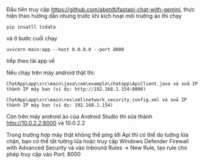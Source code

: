 Đầu tiên truy cập https://github.com/abetdt/fastapi-chat-with-gemini, 
thực hiện theo hướng dẫn nhưng trước khi kích hoạt môi trường ảo thì chạy

    pip insatll tzdata 
 
và ở bước cuối chạy

    uvicorn main:app --host 0.0.0.0 --port 8000

tiếp theo tải app về 

Nếu chạy trên máy android thật thì:

    ChatApp\app\src\main\java\com\example\chatapp\ApiClient.java và sửa IP thành IP máy bạn (ví dụ: http://192.168.1.154:8000)
    
    ChatApp\app\src\main\res\xml\network_security_config.xml và sửa IP thành IP máy bạn (ví dụ: 192.168.1.154)

Còn trên máy android ảo của Android Studio thì sửa thành http://10.0.2.2:8000 và 10.0.2.2

Trong trường hợp máy thật không thể ping tới Api thì có thể do tường lửa chặn, bạn có thể tắt tường lửa hoặc
truy cập Windows Defender Firewall with Advanced Security và vào Inbound Rules -> New Rule, tạo rule cho phép truy cập vào Port: 8000
